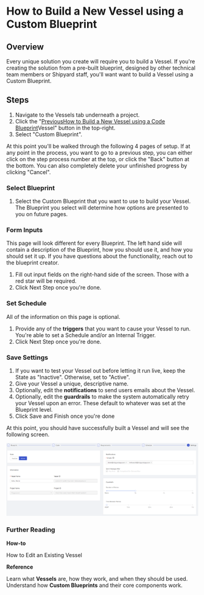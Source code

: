 # How to Build a New Vessel using a Custom Blueprint

## Overview

Every unique solution you create will require you to build a Vessel. If you're creating the solution from a pre-built blueprint, designed by other technical team members or Shipyard staff, you'll want want to build a Vessel using a Custom Blueprint.

## Steps

1. Navigate to the Vessels tab underneath a project.
2. Click the "[PreviousHow to Build a New Vessel using a Code Blueprint](https://app.gitbook.com/@blakeburch/s/shipyard/~/drafts/-Lyj1N_9bSs8Cslg6aGn/how-tos/vessels/how-to-build-a-new-vessel-using-a-code-blueprint/@drafts)Vessel" button in the top-right.
3. Select "Custom Blueprint". 

At this point you'll be walked through the following 4 pages of setup. If at any point in the process, you want to go to a previous step, you can either click on the step process number at the top, or click the "Back" button at the bottom. You can also completely delete your unfinished progress by clicking "Cancel".

### **Select Blueprint**

1. Select the Custom Blueprint that you want to use to build your Vessel. The Blueprint you select will determine how options are presented to you on future pages.

### **Form Inputs**

This page will look different for every Blueprint. The left hand side will contain a description of the Blueprint, how you should use it, and how you should set it up. If you have questions about the functionality, reach out to the blueprint creator.

1. Fill out input fields on the right-hand side of the screen. Those with a red star will be required.
2. Click Next Step once you're done.

### **Set Schedule**

All of the information on this page is optional.

1. Provide any of the **triggers** that you want to cause your Vessel to run. You're able to set a Schedule and/or an Internal Trigger. 
2. Click Next Step once you're done.

### **Save Settings**

1. If you want to test your Vessel out before letting it run live, keep the State as "Inactive". Otherwise, set to "Active".
2. Give your Vessel a unique, descriptive name.
3. Optionally, edit the **notifications** to send users emails about the Vessel.
4. Optionally, edit the **guardrails** to make the system automatically retry your Vessel upon an error. These default to whatever was set at the Blueprint level.
5. Click Save and Finish once you're done

At this point, you should have successfully built a Vessel and will see the following screen.

![](../../.gitbook/assets/image%20%2822%29.png)

### Further Reading <a id="further-reading"></a>

**How-to**

How to Edit an Existing Vessel

**Reference**

Learn what **Vessels** are, how they work, and when they should be used.  
Understand how **Custom Blueprints** and their core components work.




